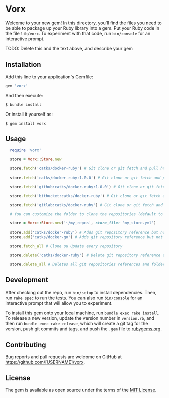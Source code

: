 # Vorx

Welcome to your new gem! In this directory, you'll find the files you need to be able to package up your Ruby library into a gem. Put your Ruby code in the file `lib/vorx`. To experiment with that code, run `bin/console` for an interactive prompt.

TODO: Delete this and the text above, and describe your gem

## Installation

Add this line to your application's Gemfile:

```ruby
gem 'vorx'
```

And then execute:

    $ bundle install

Or install it yourself as:

    $ gem install vorx

## Usage

```ruby
  require 'vorx'

  store = Vorx::Store.new

  store.fetch('catks/docker-ruby') # Git clone or git fetch and pull https://github.com/catks/docker-ruby on master branch

  store.fetch('catks/docker-ruby:1.0.0') # Git clone or git fetch and pull https://github.com/catks/docker-ruby on 1.0.0

  store.fetch('github:catks/docker-ruby:1.0.0') # Git clone or git fetch and pull https://github.com/catks/docker-ruby on version 1.0.0

  store.fetch('bitbucket:catks/docker-ruby') # Git clone or git fetch and pull https://bitbucket.org/catks/docker-ruby on master branch

  store.fetch('gitlab:catks/docker-ruby') # Git clone or git fetch and pull https://gitlab.com/catks/docker-ruby on master branch

  # You can customize the folder to clone the repositories (default to ~/vorx/store) and the store file (default to vorx_store.yml)

  store = Vorx::Store.new('~/my_repos', store_file: 'my_store.yml')

  store.add('catks/docker-ruby') # Adds git repository reference but not clone
  store.add('catks/docker-go') # Adds git repository reference but not clone

  store.fetch_all # Clone ou Update every repository

  store.delete('catks/docker-ruby') # Delete git repository reference and folder if cloned

  store.delete_all # Deletes all git repositories references and folders
```

## Development

After checking out the repo, run `bin/setup` to install dependencies. Then, run `rake spec` to run the tests. You can also run `bin/console` for an interactive prompt that will allow you to experiment.

To install this gem onto your local machine, run `bundle exec rake install`. To release a new version, update the version number in `version.rb`, and then run `bundle exec rake release`, which will create a git tag for the version, push git commits and tags, and push the `.gem` file to [rubygems.org](https://rubygems.org).

## Contributing

Bug reports and pull requests are welcome on GitHub at https://github.com/[USERNAME]/vorx.


## License

The gem is available as open source under the terms of the [MIT License](https://opensource.org/licenses/MIT).
